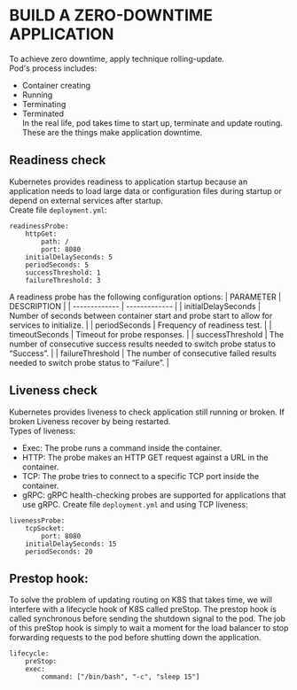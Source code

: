 # BUILD A ZERO-DOWNTIME APPLICATION

To achieve zero downtime, apply technique rolling-update.  
Pod's process includes:
- Container creating
- Running
- Terminating
- Terminated  
In the real life, pod takes time to start up, terminate and update routing. These are the things make application downtime.

## Readiness check
Kubernetes provides readiness to application startup because an application needs to load large data or configuration files during startup or depend on external services after startup.  
Create file `deployment.yml`:
```
readinessProbe:
    httpGet:
        path: /
        port: 8080
    initialDelaySeconds: 5
    periodSeconds: 5
    successThreshold: 1
    failureThreshold: 3
```
A readiness probe has the following configuration options:
| PARAMETER | DESCRIPTION |
| ------------- | ------------- |
| initialDelaySeconds | Number of seconds between container start and  probe start to allow for services to initialize.  |
| periodSeconds  | Frequency of readiness test.  |
| timeoutSeconds  | Timeout for probe responses. |
| successThreshold  | The number of consecutive success results needed to switch probe status to “Success”. |
| failureThreshold  | The number of consecutive failed results needed to switch probe status to “Failure”.  |

## Liveness check  
Kubernetes provides liveness to check application still running or broken. If broken Liveness recover by being restarted.  
Types of liveness:
- Exec: The probe runs a command inside the container. 
- HTTP: The probe makes an HTTP GET request against a URL in the container. 
- TCP: The probe tries to connect to a specific TCP port inside the container.
- gRPC: gRPC health-checking probes are supported for applications that use gRPC.
Create file `deployment.yml` and using TCP liveness:
```
livenessProbe:
    tcpSocket:
        port: 8080
    initialDelaySeconds: 15
    periodSeconds: 20
```
## Prestop hook:
To solve the problem of updating routing on K8S that takes time, we will interfere with a lifecycle hook of K8S called preStop. The prestop hook is called synchronous before sending the shutdown signal to the pod. The job of this preStop hook is simply to wait a moment for the load balancer to stop forwarding requests to the pod before shutting down the application.
```
lifecycle:
    preStop:
    exec:
        command: ["/bin/bash", "-c", "sleep 15"]
```

